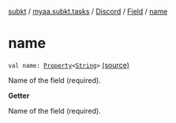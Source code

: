 [subkt](../../../index.md) / [myaa.subkt.tasks](../../index.md) / [Discord](../index.md) / [Field](index.md) / [name](./name.md)

# name

`val name: `[`Property`](https://docs.gradle.org/current/javadoc/org/gradle/api/provider/Property.html)`<`[`String`](https://kotlinlang.org/api/latest/jvm/stdlib/kotlin/-string/index.html)`>` [(source)](https://github.com/Myaamori/SubKt/blob/0.1.8/src/main/kotlin/myaa/subkt/tasks/discordtask.kt#L225)

Name of the field (required).

**Getter**

Name of the field (required).

